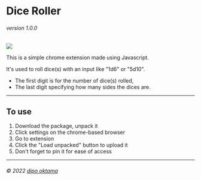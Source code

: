 Dice Roller
=======
###### *version 1.0.0*

![](https://ik.imagekit.io/8i5ytn4vl/logo128_0HT58Mbm8.png?ik-sdk-version=javascript-1.4.3&updatedAt=1662961545945)

This is a simple chrome extension made using Javascript.

It's used to roll dice(s) with an input like "1d6" or "5d10".
* The first digit is for the number of dice(s) rolled,
* The last digit specifying how many sides the dices are.

---
To use
---

1. Download the package, unpack it
2. Click settings on the chrome-based browser
3. Go to extension
4. Click the "Load unpacked" button to upload it
5. Don't forget to pin it for ease of access

---

###### *&copy; 2022 [dipo oktama](https://github.com/dipooktama)*